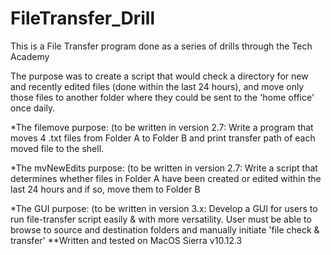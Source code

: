 # FileTransfer_Drill

This is a File Transfer program done as a series of drills through the Tech Academy

The purpose was to create a script that would check a directory for new and recently edited files
(done within the last 24 hours), and move only those files to another folder where they could be sent
to the 'home office' once daily.

*The filemove purpose: (to be written in version 2.7:
Write a program that moves 4 .txt files from Folder A to Folder B 
and print transfer path of each moved file to the shell.

*The mvNewEdits purpose: (to be written in version 2.7:
Write a script that determines whether files in Folder A have been created 
or edited within the last 24 hours and if so, move them to Folder B

*The GUI purpose: (to be written in version 3.x:
Develop a GUI for users to run file-transfer script easily & with more versatility. 
User must be able to browse to source and destination folders and manually initiate 
'file check & transfer'
**Written and tested on MacOS Sierra v10.12.3

